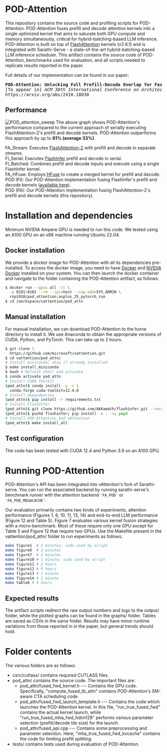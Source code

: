 # POD-Attention
This repository contains the source code and profiling scripts for POD-Attention. POD-Attention fuses prefill and decode attention kernels into a single optimized kernel that aims to saturate both GPU compute and memory simultaneously, critical for hybrid-batching-based LLM inference.
POD-Attention is built on top of [FlashAttention](https://github.com/Dao-AILab/flash-attention/tree/main) kernels (v2.6.1) and is integrated with Sarathi-Serve - a state-of-the-art hybrid-batching-based LLM inference scheduler. This artifact contains the source code of POD-Attention, benchmarks used for evaluation, and all scripts needed to replicate results reported in the paper.

Full details of our implementation can be found in our paper:
<pre>
<b>POD-Attention: Unlocking Full Prefill-Decode Overlap for Faster LLM Inference</b>
[To appear in] <i>ACM 30th International Conference on Architectural Support for Programming Languages and Operating Systems (ASPLOS), 2025</i>
https://arxiv.org/abs/2410.18038
</pre>

## Performance
![POD_attention_sweep](https://github.com/user-attachments/assets/f5d90c6f-4b73-435c-8be5-23dc3fbed7f1)
The above graph shows POD-Attention's performance compared to the current approach of serially executing FlashAttention-2's prefill and decode kernels. POD-Attention outperforms this approach by up to <b>61% (average 33%)</b>.

FA_Stream: Executes [FlashAttention-2](https://github.com/Dao-AILab/flash-attention) with prefill and decode in separate streams.   
FI_Serial: Executes [FlashInfer](https://github.com/flashinfer-ai/flashinfer) prefill and decode in serial.   
FI_Batched: Combines prefill and decode inputs and execute using a single FlashInfer kernel.   
FA_HFuse: Employs [HFuse](https://github.com/aoli-al/HFuse) to create a merged kernel for prefill and decode.   
POD (FI): Our POD-Attention implementation fusing FlashInfer's prefill and decode kernels ([available here](https://github.com/AKKamath/flashinfer/)).   
POD (FA): Our POD-Attention implementation fusing FlashAttention-2's prefill and decode kernels (this repository).   

# Installation and dependencies
Minimum NVIDIA Ampere GPU is needed to run this code. We tested using an A100 GPU on an x86 machine running Ubuntu 22.04.

## Docker installation 
We provide a docker image for POD-Attention with all its dependencies pre-installed. To access the docker image, you need to have [Docker](https://docs.docker.com/engine/installation/) and [NVIDIA Docker](https://github.com/NVIDIA/nvidia-docker/) installed on your system. You can then launch the docker container and navigate to the folder containing the POD-Attention artifact, as follows:
```sh
$ docker run --gpus all -it \
  -p 8181:8181 --rm --ipc=host --cap-add=SYS_ADMIN \
  rnp1910/pod_attention:asplos_25_pytorch_run
$ cd /workspace/vattention/pod_attn  
```

## Manual installation
For manual installation, we can download POD-Attention to the home directory to install it. 
We use Anaconda to obtain the appropriate versions of CUDA, Python, and PyTorch. 
This can take up to 2 hours.
```sh
$ git clone \
  https://github.com/microsoft/vattention.git
$ cd vattention/pod_attn/
# Install miniconda; skip if already installed
$ make install_miniconda
$ bash # Refresh shell and activate
$ conda activate pod_attn
# Install CUDA Toolkit
(pod_attn)$ conda install -y -c \
  conda-forge cuda-toolkit=12.4.0
# Install dependencies
(pod_attn)$ pip install -r requirements.txt
# Install FlashInfer
(pod_attn)$ git clone https://github.com/AKKamath/flashinfer.git --recursive
(pod_attn)$ pushd flashinfer; pip install -e . -v; popd
# Install POD-Attention and vAttention
(pod_attn)$ make install_all
```

## Test configuration
The code has been tested with CUDA 12.4 and Python 3.9 on an A100 GPU.

# Running POD-Attention

POD-Attention's API has been integrated into vAttention's fork of Sarathi-serve. You can run the associated backend by running sarathi-serve's benchmark runner with the attention backend `'FA_POD'` or `'FA_POD_MEGACACHE'`.

Our evaluation primarily contains two kinds of experiments, attention performance (Figures 1, 6, 10, 11, 13, 14) and end-to-end LLM performance (Figure 12 and Table 5). 
Figure 7 evaluates various kernel fusion strategies with a micro-benchmark. Most of these require only one GPU except for Table 5 and Figure 12 that require two GPUs. Use the Makefile present in the vattention/pod_attn/ folder to run experiments as follows:

```sh
make figure1  # 2 minutes; sudo used by script
make figure6  # 2 minutes
make figure7  # 2 minutes
make figure10 # 1 minute; sudo used by script
make figure11 # 2 hours
make figure12 # 9 hours
make figure13 # 1 minute
make figure14 # 1 minute
make table6 # 4 hours
```

## Expected results
The artifact scripts redirect the raw output numbers and logs to the output/ folder, while the plotted graphs can be found in the graphs/ folder. Tables are saved as CSVs in the same folder. Results may have minor runtime variations from those reported in in the paper, but general trends should hold.

# Folder contents
The various folders are as follows:
* csrc/cutlass/ contains required CUTLASS files.
* pod_attn/ contains the source code. The important files are:
	* pod_attn/fused_fwd_kernel.h --- Contains the GPU code. Specifically, "compute_fused_tb_attn" contains POD-Attention's SM-aware CTA scheduling code.
	* pod_attn/fused_fwd_launch_template.h --- Contains the code which launches the POD-Attention kernel. In this file, "run_true_fused_fwd" contains the actual kernel launch, while "run_true_fused_mha_fwd_hdim128" performs various parameter selection (prefill/decode tile size) for the launch.
	* pod_attn/fused_api.cpp --- Contains some preprocessing and parameter selection. Here, "mha_true_fused_fwd_kvcache" contains the code for limiting prefill splitting.
* tests/ contains tests used during evaluation of POD-Attention.

